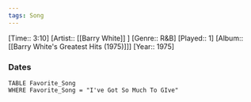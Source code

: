 ```yaml
---
tags: Song  
---
```

[Time:: 3:10]
[Artist:: [[Barry White]] ]
[Genre:: R&B]
[Played:: 1]
[Album:: [[Barry White's Greatest Hits (1975)]]]
[Year:: 1975]
### Dates
````dataview
TABLE Favorite_Song
WHERE Favorite_Song = "I've Got So Much To GIve"
````